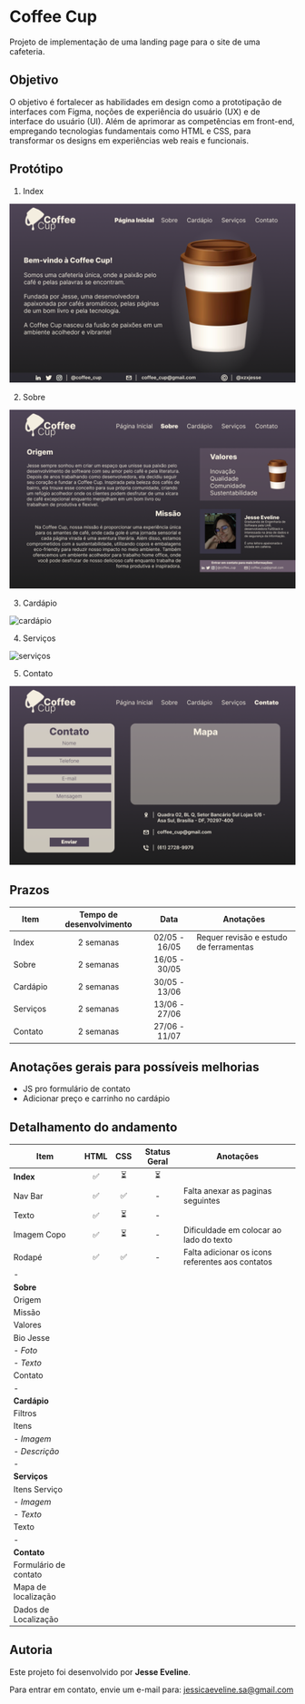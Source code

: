 # Coffee Cup
Projeto de implementação de uma landing page para o site de uma cafeteria.

## Objetivo
O objetivo é fortalecer as habilidades em design como a prototipação de interfaces com Figma, noções de experiência do usuário (UX) e de interface do usuário (UI). Além de aprimorar as competências em front-end, empregando tecnologias fundamentais como HTML e CSS, para transformar os designs em experiências web reais e funcionais.

## Protótipo

1. Index

<img src="/Coffee Cup/figma/Index.png" alt="index">

2. Sobre

<img src="/Coffee Cup/figma/Sobre.png" alt="sobre">

3. Cardápio

<img src="/Coffee Cup/figma/Cardápio.png" alt="cardápio">

4. Serviços

<img src="/Coffee Cup/figma/Serviços.png" alt="serviços">

5. Contato

<img src="/Coffee Cup/figma/Contato.png" alt="contato">

## Prazos

| Item | Tempo de desenvolvimento | Data | Anotações | 
|---|:---:|:---:|---|
|Index| 2 semanas | 02/05 - 16/05 | Requer revisão e estudo de ferramentas |
|Sobre| 2 semanas | 16/05 - 30/05 |
|Cardápio| 2 semanas | 30/05 - 13/06 |
|Serviços| 2 semanas | 13/06 - 27/06 |
|Contato| 2 semanas | 27/06 - 11/07 |

## Anotações gerais para possíveis melhorias
- JS pro formulário de contato
- Adicionar preço e carrinho no cardápio

## Detalhamento do andamento

| Item | HTML | CSS | Status Geral | Anotações | 
|---|:---:|:---:|:---:|---|
**Index** | ✅ | ⏳ | ⏳|
Nav Bar | ✅ | ✅ |-|Falta anexar as paginas seguintes
Texto | ✅ | ⏳ |-|
Imagem Copo | ✅ | ⏳ |-|Dificuldade em colocar ao lado do texto
Rodapé | ✅ | ✅ |-|Falta adicionar os icons referentes aos contatos
-|
**Sobre** |
Origem |
Missão |
Valores |
Bio Jesse |
*- Foto* |
*- Texto* |
Contato |
-|
**Cardápio** |
Filtros |
Itens |
*- Imagem* |
*- Descrição* |
-|
**Serviços** |
Itens Serviço |
*- Imagem* |
*- Texto* |
Texto |
-|
**Contato** |
Formulário de contato |
Mapa de localização |
Dados de Localização |

## Autoria
Este projeto foi desenvolvido por **Jesse Eveline**.

Para entrar em contato, envie um e-mail para: [jessicaeveline.sa@gmail.com](mailto:jessicaeveline.sa@gmail.com)
